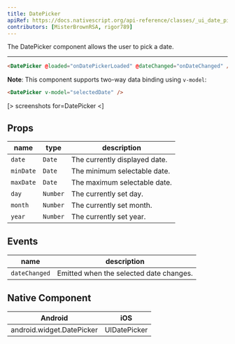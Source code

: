 ```yaml
---
title: DatePicker
apiRef: https://docs.nativescript.org/api-reference/classes/_ui_date_picker_.datepicker
contributors: [MisterBrownRSA, rigor789]
---
```


The DatePicker component allows the user to pick a date.

---

```html
<DatePicker @loaded="onDatePickerLoaded" @dateChanged="onDateChanged" />
```

**Note**: This component supports two-way data binding using `v-model`:

```html
<DatePicker v-model="selectedDate" />
```

[> screenshots for=DatePicker <]

## Props

| name | type | description |
|------|------|-------------|
| `date` | `Date` | The currently displayed date.
| `minDate` | `Date` | The minimum selectable date.
| `maxDate` | `Date` | The maximum selectable date.
| `day` | `Number` | The currently set day.
| `month` | `Number` | The currently set month.
| `year` | `Number` | The currently set year.

## Events

| name | description |
|------|-------------|
| `dateChanged` | Emitted when the selected date changes.

## Native Component

| Android |	iOS |
|---------|-----|
| android.widget.DatePicker | UIDatePicker